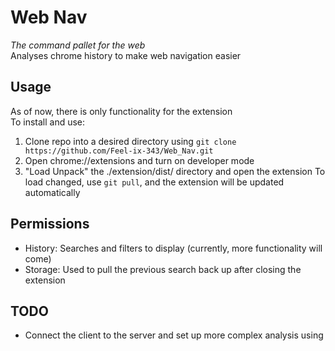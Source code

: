 # Web Nav
*The command pallet for the web*<br>
Analyses chrome history to make web navigation easier
## Usage
As of now, there is only functionality for the extension <br>
To install and use:
1. Clone repo into a desired directory using `git clone https://github.com/Feel-ix-343/Web_Nav.git`
2. Open chrome://extensions and turn on developer mode
3. "Load Unpack" the ./extension/dist/ directory and open the extension
To load changed, use `git pull`, and the extension will be updated automatically
## Permissions
- History: Searches and filters to display (currently, more functionality will come)
- Storage: Used to pull the previous search back up after closing the extension
## TODO
- Connect the client to the server and set up more complex analysis using
